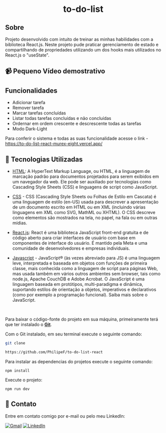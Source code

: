 <div align="center">
 <h1>to-do-list</h1>
</div>

## Sobre

Projeto desenvolvido com intuito de treinar as minhas habilidades com  a biblioteca React.js. Neste projeto pude praticar gerenciamento de estado e compartilhando de propriedades utilizando um dos hooks mais utilizados no React.js o "useState".

## 📹 Pequeno Vídeo demostrativo

## Funcionalidades

- Adicionar tarefa
- Remover tarefa
- Marcar tarefas concluídas
- Listar todas tarefas concluídas e não concluídas
- Ordernar em ordem crescente e descrescente todas as tarefas
- Modo Dark-Light

Para conferir o sistema e todas as suas funcionalidade acesse o link - https://to-do-list-react-murex-eight.vercel.app/


## 🚀 Tecnologias Utilizadas

- [HTML](https://en.wikipedia.org/wiki/HTML): A HyperText Markup Language, ou HTML, é a linguagem de marcação padrão para documentos projetados para serem exibidos em um navegador da web. Ele pode ser auxiliado por tecnologias como Cascading Style Sheets (CSS) e linguagens de script como JavaScript.

- [CSS](https://developer.mozilla.org/pt-BR/docs/Web/CSS) - CSS (Cascading Style Sheets ou Folhas de Estilo em Cascata) é uma linguagem de estilo (en-US) usada para descrever a apresentação de um documento escrito em HTML ou em XML (incluindo várias linguagens em XML como SVG, MathML ou XHTML). O CSS descreve como elementos são mostrados na tela, no papel, na fala ou em outras mídias.

- [React.js](https://kinsta.com/pt/base-de-conhecimento/o-que-e-javascript/#vanilla-javascript): React é uma biblioteca JavaScript front-end gratuita e de código aberto para criar interfaces de usuário com base em componentes de interface do usuário. É mantido pela Meta e uma comunidade de desenvolvedores e empresas individuais.

- [Javascript](https://developer.mozilla.org/pt-BR/docs/Web/JavaScript) - JavaScript® (às vezes abreviado para JS) é uma linguagem leve, interpretada e baseada em objetos com funções de primeira classe, mais conhecida como a linguagem de script para páginas Web, mas usada também em vários outros ambientes sem browser, tais como node.js, Apache CouchDB e Adobe Acrobat. O JavaScript é uma linguagem baseada em protótipos, multi-paradigma e dinâmica, suportando estilos de orientação a objetos, imperativos e declarativos (como por exemplo a programação funcional). Saiba mais sobre o JavaScript.

<br>

Para baixar o código-fonte do projeto em sua máquina, primeiramente terá que ter instalado o [**Git**](https://git-scm.com/).<p>
Com o Git instalado, em seu terminal execute o seguinte comando:

```bash
git clone  

https://github.com/PhilipeF/to-do-list-react
```

Para instalar as dependencias do projetos execute o seguinte comando:

```
npm install
```

Execute o projeto:

```
npm run dev
```

## 📲 Contato

Entre em contato comigo por e-mail ou pelo meu LinkedIn:

<a href="mailto:philipsferreiraa@gmail.com"><img src="https://img.shields.io/badge/Gmail-D14836?style=for-the-badge&logo=gmail&logoColor=white" alt="Gmail"/></a>
<a href="https://www.linkedin.com/in/philipe-ferreira-60696388/"><img src="https://img.shields.io/badge/linkedin%20-%230077B5.svg?&style=for-the-badge&logo=linkedin&logoColor=white" alt="LinkedIn"/></a>

